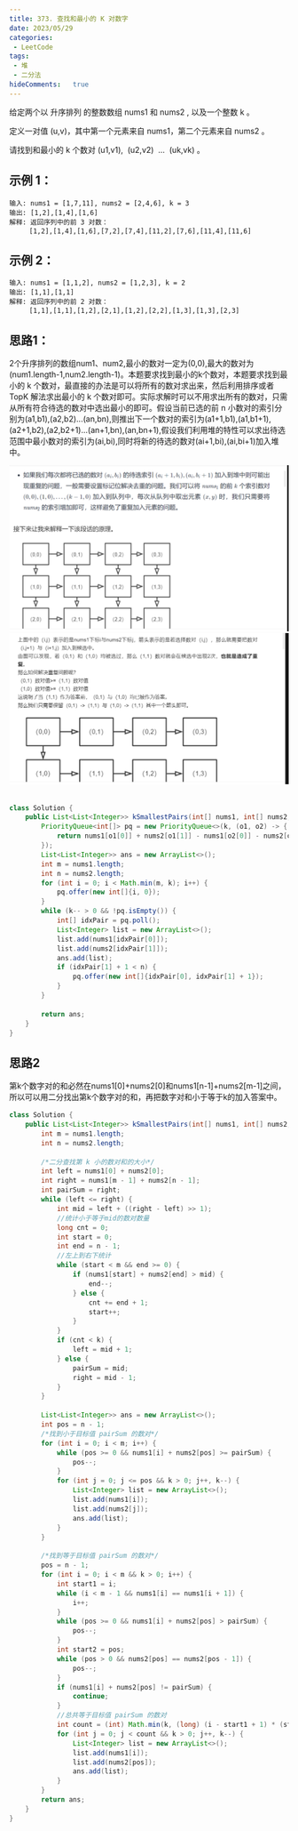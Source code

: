 ```yaml
---
title: 373. 查找和最小的 K 对数字
date: 2023/05/29
categories:
 - LeetCode
tags:
 - 堆
 - 二分法 
hideComments:   true 
---
```

给定两个以 升序排列 的整数数组 nums1 和 nums2 , 以及一个整数 k 。

定义一对值 (u,v)，其中第一个元素来自 nums1，第二个元素来自 nums2 。

请找到和最小的 k 个数对 (u1,v1),  (u2,v2)  ...  (uk,vk) 。
## 示例 1：

~~~
输入: nums1 = [1,7,11], nums2 = [2,4,6], k = 3
输出: [1,2],[1,4],[1,6]
解释: 返回序列中的前 3 对数：
     [1,2],[1,4],[1,6],[7,2],[7,4],[11,2],[7,6],[11,4],[11,6]
~~~

## 示例 2：

~~~
输入: nums1 = [1,1,2], nums2 = [1,2,3], k = 2
输出: [1,1],[1,1]
解释: 返回序列中的前 2 对数：
     [1,1],[1,1],[1,2],[2,1],[1,2],[2,2],[1,3],[1,3],[2,3]
~~~


## 思路1：
2个升序排列的数组num1、num2,最小的数对一定为(0,0),最大的数对为(num1.length-1,num2.length-1)。本题要求找到最小的k个数对，本题要求找到最小的 k 个数对，最直接的办法是可以将所有的数对求出来，然后利用排序或者 TopK 解法求出最小的 k 个数对即可。实际求解时可以不用求出所有的数对，只需从所有符合待选的数对中选出最小的即可。假设当前已选的前 n 小数对的索引分别为(a1,b1),(a2,b2)...(an,bn),则推出下一个数对的索引为(a1+1,b1),(a1,b1+1),
(a2+1,b2),(a2,b2+1)...(an+1,bn),(an,bn+1),假设我们利用堆的特性可以求出待选范围中最小数对的索引为(ai,bi),同时将新的待选的数对(ai+1,bi),(ai,bi+1)加入堆中。

![Alt text](../../../.vuepress/public/offer/4.png)
![Alt text](../../../.vuepress/public/offer/6.png)

~~~ java

class Solution {
    public List<List<Integer>> kSmallestPairs(int[] nums1, int[] nums2, int k) {
        PriorityQueue<int[]> pq = new PriorityQueue<>(k, (o1, o2) -> {
            return nums1[o1[0]] + nums2[o1[1]] - nums1[o2[0]] - nums2[o2[1]];
        });
        List<List<Integer>> ans = new ArrayList<>();
        int m = nums1.length;
        int n = nums2.length;
        for (int i = 0; i < Math.min(m, k); i++) {
            pq.offer(new int[]{i, 0});
        }
        while (k-- > 0 && !pq.isEmpty()) {
            int[] idxPair = pq.poll();
            List<Integer> list = new ArrayList<>();
            list.add(nums1[idxPair[0]]);
            list.add(nums2[idxPair[1]]);
            ans.add(list);
            if (idxPair[1] + 1 < n) {
                pq.offer(new int[]{idxPair[0], idxPair[1] + 1});
            }
        }

        return ans;
    }
}
~~~

## 思路2
第k个数字对的和必然在nums1[0]+nums2[0]和nums1[n-1]+nums2[m-1]之间，所以可以用二分找出第k个数字对的和，再把数字对和小于等于k的加入答案中。


~~~java
class Solution {
    public List<List<Integer>> kSmallestPairs(int[] nums1, int[] nums2, int k) {
        int m = nums1.length;
        int n = nums2.length;

        /*二分查找第 k 小的数对和的大小*/
        int left = nums1[0] + nums2[0];
        int right = nums1[m - 1] + nums2[n - 1];
        int pairSum = right;
        while (left <= right) {
            int mid = left + ((right - left) >> 1);
            //统计小于等于mid的数对数量
            long cnt = 0;
            int start = 0;
            int end = n - 1;
            //左上到右下统计
            while (start < m && end >= 0) {
                if (nums1[start] + nums2[end] > mid) {
                    end--;
                } else {
                    cnt += end + 1;
                    start++;
                }
            }
            if (cnt < k) {
                left = mid + 1;
            } else {
                pairSum = mid;
                right = mid - 1;
            }
        }

        List<List<Integer>> ans = new ArrayList<>();
        int pos = n - 1;
        /*找到小于目标值 pairSum 的数对*/
        for (int i = 0; i < m; i++) {
            while (pos >= 0 && nums1[i] + nums2[pos] >= pairSum) {
                pos--;
            }
            for (int j = 0; j <= pos && k > 0; j++, k--) {
                List<Integer> list = new ArrayList<>();
                list.add(nums1[i]);
                list.add(nums2[j]);
                ans.add(list);
            }
        }

        /*找到等于目标值 pairSum 的数对*/
        pos = n - 1;
        for (int i = 0; i < m && k > 0; i++) {
            int start1 = i;
            while (i < m - 1 && nums1[i] == nums1[i + 1]) {
                i++;
            }
            while (pos >= 0 && nums1[i] + nums2[pos] > pairSum) {
                pos--;
            }
            int start2 = pos;
            while (pos > 0 && nums2[pos] == nums2[pos - 1]) {
                pos--;
            }
            if (nums1[i] + nums2[pos] != pairSum) {
                continue;
            }
            //总共等于目标值 pairSum 的数对
            int count = (int) Math.min(k, (long) (i - start1 + 1) * (start2 - pos + 1));
            for (int j = 0; j < count && k > 0; j++, k--) {
                List<Integer> list = new ArrayList<>();
                list.add(nums1[i]);
                list.add(nums2[pos]);
                ans.add(list);
            }
        }
        return ans;
    }
}

~~~